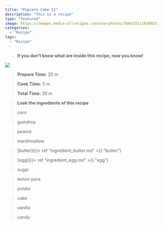 ```yaml
---
title: "Popcorn Cake II"
description: "This is a recipe"
type: "featured"
image: https://images.media-allrecipes.com/userphotos/560x315/1039853.jpg
categories: 
  - "Recipe"
tags: 
  - "Recipe"
---
```



>**If you don't know what are inside this recipe, now you know!**

![](../images/Recipes-Banner.jpg)
> **Prepare Time:** 20 m


> **Cook Time:** 5 m


> **Total Time:** 30 m

> **Look the ingredients of this recipe**

> corn

> gumdrop

> peanut

> marshmallow

> [butter]({{< ref "ingredient_butter.md" >}} "butter")

> [egg]({{< ref "ingredient_egg.md" >}} "egg")

> sugar

> lemon juice

> potato

> cake

> vanilla

> candy

